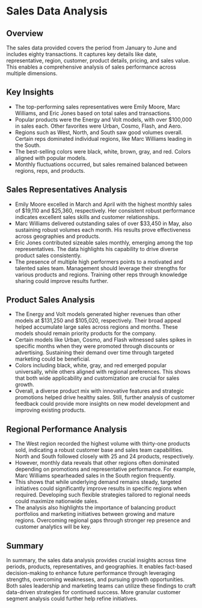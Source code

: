 # Sales Data Analysis

## Overview

The sales data provided covers the period from January to June and includes eighty transactions. It captures key details like date, representative, region, customer, product details, pricing, and sales value. This enables a comprehensive analysis of sales performance across multiple dimensions.

## Key Insights

- The top-performing sales representatives were Emily Moore, Marc Williams, and Eric Jones based on total sales and transactions.
- Popular products were the Energy and Volt models, with over $100,000 in sales each. Other favorites were Urban, Cosmo, Flash, and Aero.
- Regions such as West, North, and South saw good volumes overall. Certain reps dominated individual regions, like Marc Williams leading in the South.
- The best-selling colors were black, white, brown, gray, and red. Colors aligned with popular models.
- Monthly fluctuations occurred, but sales remained balanced between regions, reps, and products.

## Sales Representatives Analysis

- Emily Moore excelled in March and April with the highest monthly sales of $19,110 and $25,360, respectively. Her consistent robust performance indicates excellent sales skills and customer relationships.
- Marc Williams delivered outstanding sales of over $33,450 in May, also sustaining robust volumes each month. His results prove effectiveness across geographies and products.
- Eric Jones contributed sizeable sales monthly, emerging among the top representatives. The data highlights his capability to drive diverse product sales consistently.
- The presence of multiple high performers points to a motivated and talented sales team. Management should leverage their strengths for various products and regions. Training other reps through knowledge sharing could improve results further.

## Product Sales Analysis

- The Energy and Volt models generated higher revenues than other models at $131,250 and $105,020, respectively. Their broad appeal helped accumulate large sales across regions and months. These models should remain priority products for the company.
- Certain models like Urban, Cosmo, and Flash witnessed sales spikes in specific months when they were promoted through discounts or advertising. Sustaining their demand over time through targeted marketing could be beneficial.
- Colors including black, white, gray, and red emerged popular universally, while others aligned with regional preferences. This shows that both wide applicability and customization are crucial for sales growth.
- Overall, a diverse product mix with innovative features and strategic promotions helped drive healthy sales. Still, further analysis of customer feedback could provide more insights on new model development and improving existing products.

## Regional Performance Analysis

- The West region recorded the highest volume with thirty-one products sold, indicating a robust customer base and sales team capabilities. North and South followed closely with 25 and 24 products, respectively.
- However, monthly data reveals that other regions often dominated depending on promotions and representative performance. For example, Marc Williams spearheaded sales in the South region frequently.
- This shows that while underlying demand remains steady, targeted initiatives could significantly improve results in specific regions when required. Developing such flexible strategies tailored to regional needs could maximize nationwide sales.
- The analysis also highlights the importance of balancing product portfolios and marketing initiatives between growing and mature regions. Overcoming regional gaps through stronger rep presence and customer analytics will be key.

## Summary

In summary, the sales data analysis provides crucial insights across time periods, products, representatives, and geographies. It enables fact-based decision-making to enhance future performance through leveraging strengths, overcoming weaknesses, and pursuing growth opportunities. Both sales leadership and marketing teams can utilize these findings to craft data-driven strategies for continued success. More granular customer segment analysis could further help refine initiatives.
